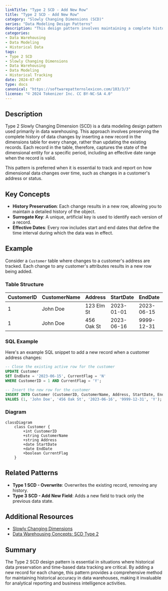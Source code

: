 ```yaml
---
linkTitle: "Type 2 SCD - Add New Row"
title: "Type 2 SCD - Add New Row"
category: "Slowly Changing Dimensions (SCD)"
series: "Data Modeling Design Patterns"
description: "This design pattern involves maintaining a complete historical record of data changes by adding a new row for each change in the data entity. It is widely used for preserving change history in data warehousing scenarios."
categories:
- Data Warehousing
- Data Modeling
- Historical Data
tags:
- Type 2 SCD
- Slowly Changing Dimensions
- Data Warehousing
- Data Modeling
- Historical Tracking
date: 2024-07-07
type: docs
canonical: "https://softwarepatternslexicon.com/103/3/3"
license: "© 2024 Tokenizer Inc. CC BY-NC-SA 4.0"
---
```



## Description

Type 2 Slowly Changing Dimension (SCD) is a data modeling design pattern used primarily in data warehousing. This approach involves preserving the complete history of data changes by inserting a new record in the dimensions table for every change, rather than updating the existing records. Each record in the table, therefore, captures the state of the dimensional entity for a specific period, including an effective date range when the record is valid.

This pattern is preferred when it is essential to track and report on how dimensional data changes over time, such as changes in a customer's address or status.

## Key Concepts

- **History Preservation**: Each change results in a new row, allowing you to maintain a detailed history of the object.
- **Surrogate Key**: A unique, artificial key is used to identify each version of a record.
- **Effective Dates**: Every row includes start and end dates that define the time interval during which the data was in effect.
  
## Example

Consider a `Customer` table where changes to a customer's address are tracked. Each change to any customer's attributes results in a new row being added.

### Table Structure

| CustomerID | CustomerName | Address      | StartDate   | EndDate     | CurrentFlag |
|------------|--------------|--------------|-------------|-------------|-------------|
| 1          | John Doe     | 123 Elm St   | 2023-01-01  | 2023-06-15  | N           |
| 1          | John Doe     | 456 Oak St   | 2023-06-16  | 9999-12-31  | Y           |

### SQL Example

Here's an example SQL snippet to add a new record when a customer address changes:

```sql
-- Close the existing active row for the customer
UPDATE Customer
SET EndDate = '2023-06-15', CurrentFlag = 'N'
WHERE CustomerID = 1 AND CurrentFlag = 'Y';

-- Insert the new row for the customer
INSERT INTO Customer (CustomerID, CustomerName, Address, StartDate, EndDate, CurrentFlag)
VALUES (1, 'John Doe', '456 Oak St', '2023-06-16', '9999-12-31', 'Y');
```

### Diagram

```mermaid
classDiagram
    class Customer {
        +int CustomerID
        +string CustomerName
        +string Address
        +date StartDate
        +date EndDate
        +boolean CurrentFlag
    }
```

## Related Patterns

- **Type 1 SCD - Overwrite**: Overwrites the existing record, removing any history.
- **Type 3 SCD - Add New Field**: Adds a new field to track only the previous data state.
  
## Additional Resources

- [Slowly Changing Dimensions](https://en.wikipedia.org/wiki/Slowly_changing_dimension)
- [Data Warehousing Concepts: SCD Type 2](https://www.datainc.com/resources/blogs/scd-type-2-data-warehousing-concepts)

## Summary

The Type 2 SCD design pattern is essential in situations where historical data preservation and time-based data tracking are critical. By adding a new record for each change, this pattern provides a comprehensive method for maintaining historical accuracy in data warehouses, making it invaluable for analytical reporting and business intelligence activities.
